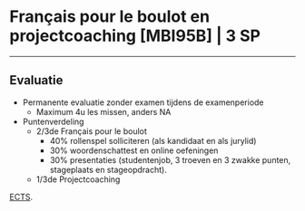 # Français pour le boulot en projectcoaching [MBI95B] | 3 SP
---


## Evaluatie

-  Permanente evaluatie zonder examen tijdens de examenperiode
    - Maximum 4u les missen, anders NA
- Puntenverdeling
    - 2/3de Français pour le boulot
        - 40% rollenspel solliciteren (als kandidaat en als jurylid)
        - 30% woordenschattest en online oefeningen
        - 30% presentaties (studentenjob, 3 troeven en 3 zwakke punten, stageplaats en stageopdracht).
    - 1/3de Projectcoaching 

[ECTS](https://onderwijsaanbod.leuven.ucll.be/2022/syllabi/n/MBI95BN.htm#activetab=doelstellingen_idp1984160).